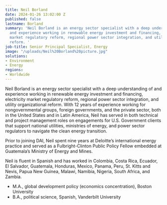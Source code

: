 ```yaml
---
title: Neil Borland
date: 2024-01-26 13:02:00 Z
published: false
lastname: Borland
summary: 'Neil Borland is an energy sector specialist with a deep understanding of
  and experience working in renewable energy investment and financing, electricity
  market regulatory reform, regional power sector integration, and utility organizational
  reform. '
job-title: Senior Principal Specialist, Energy
image: "/uploads/Neil%20Borland%20picture.jpg"
solutions:
- Environment
- Energy
regions:
- Worldwide
---
```


Neil Borland is an energy sector specialist with a deep understanding of and experience working in renewable energy investment and financing, electricity market regulatory reform, regional power sector integration, and utility organizational reform. With 12 years of experience working for nongovernmental groups, foreign governments, and the private sector, both in the United States and in Latin America, Neil has served in both technical and project management roles on engagements for U.S. Government clients that support national utilities, ministries of energy, and power sector regulators to navigate the clean energy transition.
 
Prior to joining DAI, Neil spent nine years at Deloitte’s international energy practice and served as a Fulbright-Clinton Public Policy Fellow embedded at Guatemala’s Ministry of Energy and Mines.  
 
Neil is fluent in Spanish and has worked in Colombia, Costa Rica, Ecuador, El Salvador, Guatemala, Honduras, Mexico, Panama, Peru, St. Kitts and Nevis, Papua New Guinea, Malawi, Namibia, Nigeria, South Africa, and Zambia.
 
* M.A., global development policy (economics concentration), Boston University
* B.A., political science, Spanish, Vanderbilt University